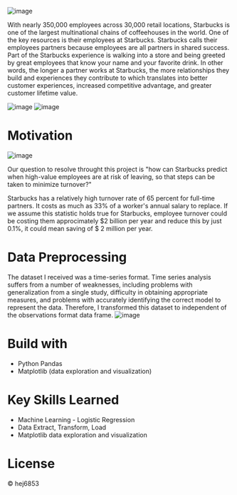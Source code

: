 ![image](https://user-images.githubusercontent.com/79428102/124813938-4550d080-df1a-11eb-80ab-116b81617092.png)

With nearly 350,000 employees across 30,000 retail locations, Starbucks is one of the largest multinational chains of coffeehouses in the world. One of the key resources is their employees at Starbucks. Starbucks calls their employees partners because employees are all partners in shared success. Part of the Starbucks experience is walking into a store and being greeted by great employees that know your name and your favorite drink. In other words, the longer a partner works at Starbucks, the more relationships they build and experiences they contribute to which translates into better customer experiences, increased competitive advantage, and greater customer lifetime value.

![image](https://user-images.githubusercontent.com/79428102/124819973-c3fd3c00-df21-11eb-92d7-eb48f9ee1562.png)
![image](https://user-images.githubusercontent.com/79428102/124820067-e0997400-df21-11eb-89f9-f600bf4d7306.png)


# Motivation
![image](https://user-images.githubusercontent.com/79428102/124814299-af697580-df1a-11eb-8841-0f20d43b01ea.png)

Our question to  resolve throught this project is "how can Starbucks predict when high-value employees are at risk of leaving, so that steps can be taken to minimize turnover?"

Starbucks has a relatively high turnover rate of 65 percent for full-time partners. It costs as much as 33% of a worker's annual salary to replace. If we assume this statistic holds true for Starbucks, employee turnover could be costing them approcimately $2 billion per year and reduce this by just 0.1%, it could mean saving of $ 2 million per year.

# Data Preprocessing
The dataset I received was a time-series format. Time series analysis suffers from a number of weaknesses, including problems with generalization from a single study, difficulty in obtaining appropriate measures, and problems with accurately identifying the correct model to represent the data. Therefore, I transformed this dataset to independent of the observations format data frame.
![image](https://user-images.githubusercontent.com/79428102/124820960-f8bdc300-df22-11eb-958a-f62aa154bac3.png)

# Build with
- Python Pandas 
- Matplotlib (data exploration and visualization)

# Key Skills Learned
- Machine Learning - Logistic Regression 
- Data Extract, Transform, Load
- Matplotlib data exploration and visualization

# License
© hej6853
